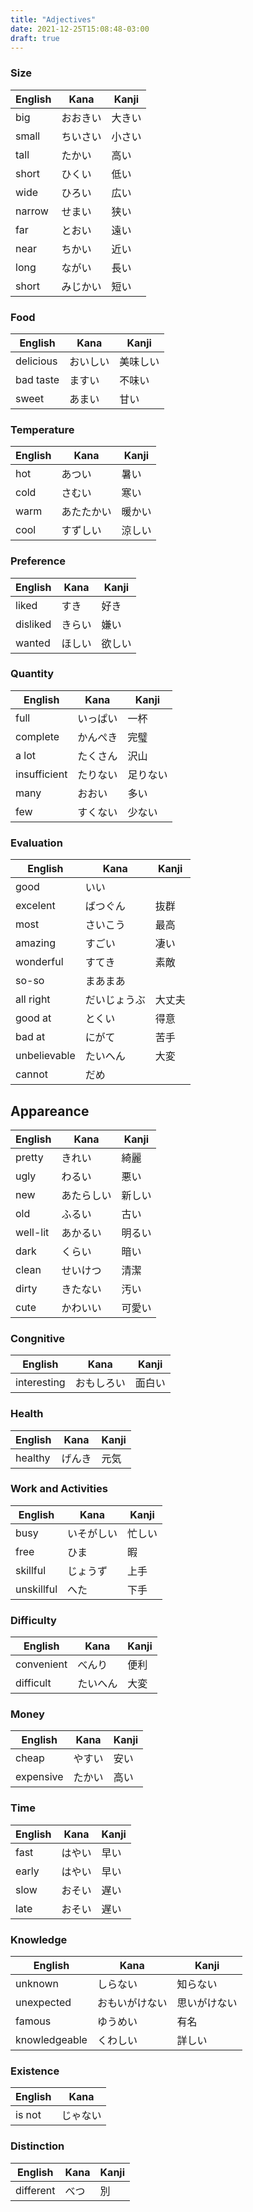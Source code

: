 ```yaml
---
title: "Adjectives"
date: 2021-12-25T15:08:48-03:00
draft: true
---
```

### Size
| English | Kana     | Kanji  |
|---------|----------|--------|
| big     | おおきい | 大きい |
| small   | ちいさい | 小さい |
| tall    | たかい   | 高い   |
| short   | ひくい   | 低い   |
| wide    | ひろい   | 広い   |
| narrow  | せまい   | 狭い   |
| far     | とおい   | 遠い   |
| near    | ちかい   | 近い   |
| long    | ながい   | 長い   |
| short   | みじかい | 短い   |

### Food
| English   | Kana     | Kanji    |
|-----------|----------|----------|
| delicious | おいしい | 美味しい |
| bad taste | ますい   | 不味い   |
| sweet     | あまい   | 甘い     |

### Temperature
| English | Kana       | Kanji  |
|---------|------------|--------|
| hot     | あつい     | 暑い   |
| cold    | さむい     | 寒い   |
| warm    | あたたかい | 暖かい |
| cool    | すずしい   | 涼しい |

### Preference
| English  | Kana   | Kanji  |
|----------|--------|--------|
| liked    | すき   | 好き   |
| disliked | きらい | 嫌い   |
| wanted   | ほしい | 欲しい |

### Quantity
| English      | Kana     | Kanji    |
|--------------|----------|----------|
| full         | いっぱい | 一杯     |
| complete     | かんぺき | 完璧     |
| a lot        | たくさん | 沢山     |
| insufficient | たりない | 足りない |
| many         | おおい   | 多い     |
| few          | すくない | 少ない   |

### Evaluation
| English      | Kana         | Kanji  |
|--------------|--------------|--------|
| good         | いい         |        |
| excelent     | ばつぐん     | 抜群   |
| most         | さいこう     | 最高   |
| amazing      | すごい       | 凄い   |
| wonderful    | すてき       | 素敵   |
| so-so        | まあまあ     |        |
| all right    | だいじょうぶ | 大丈夫 |
| good at      | とくい       | 得意   |
| bad at       | にがて       | 苦手   |
| unbelievable | たいへん     | 大変   |
| cannot       | だめ         |        |

## Appareance
| English  | Kana       | Kanji  |
|----------|------------|--------|
| pretty   | きれい     | 綺麗   |
| ugly     | わるい     | 悪い   |
| new      | あたらしい | 新しい |
| old      | ふるい     | 古い   |
| well-lit | あかるい   | 明るい |
| dark     | くらい     | 暗い   |
| clean    | せいけつ   | 清潔   |
| dirty    | きたない   | 汚い   |
| cute     | かわいい   | 可愛い |

### Congnitive
| English     | Kana       | Kanji  |
|-------------|------------|--------|
| interesting | おもしろい | 面白い |

### Health
| English | Kana   | Kanji |
|---------|--------|-------|
| healthy | げんき | 元気  |

### Work and Activities
| English    | Kana       | Kanji  |
|------------|------------|--------|
| busy       | いそがしい | 忙しい |
| free       | ひま       | 暇     |
| skillful   | じょうず   | 上手   |
| unskillful | へた       | 下手   |

### Difficulty
| English    | Kana      | Kanji |
|------------|-----------|-------|
| convenient | べんり    | 便利  |
| difficult  | たいへん  | 大変  |

### Money
| English   | Kana   | Kanji |
|-----------|--------|-------|
| cheap     | やすい | 安い  |
| expensive | たかい | 高い  |

### Time
| English | Kana   | Kanji |
|---------|--------|-------|
| fast    | はやい | 早い  |
| early   | はやい | 早い  |
| slow    | おそい | 遅い  |
| late    | おそい | 遅い  |

### Knowledge
| English       | Kana           | Kanji        |
|---------------|----------------|--------------|
| unknown       | しらない       | 知らない     |
| unexpected    | おもいがけない | 思いがけない |
| famous        | ゆうめい       | 有名         |
| knowledgeable | くわしい       | 詳しい       |

### Existence
| English | Kana     |
|---------|----------|
| is not  | じゃない |

### Distinction
| English   | Kana | Kanji |
|-----------|------|-------|
| different | べつ | 別    |
